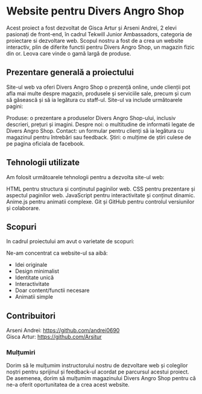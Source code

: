 # Website pentru Divers Angro Shop

Acest proiect a fost dezvoltat de Gisca Artur și Arseni Andrei, 2 elevi pasionați de front-end, în cadrul Tekwill Junior Ambassadors, categoria de proiectare si dezvoltare web. Scopul nostru a fost de a crea un website interactiv, plin de diferite functii pentru Divers Angro Shop, un magazin fizic din or. Leova care vinde o gamă largă de produse.

## Prezentare generală a proiectului

Site-ul web va oferi Divers Angro Shop o prezență online, unde clienții pot afla mai multe despre magazin, produsele și serviciile sale, precum și cum să găsească și să ia legătura cu staff-ul. Site-ul va include următoarele pagini:

Produse: o prezentare a produselor Divers Angro Shop-ului, inclusiv descrieri, prețuri și imagini.
Despre noi: o multitudine de informatii legate de Divers Angro Shop.
Contact: un formular pentru clienți să ia legătura cu magazinul pentru întrebări sau feedback.
Știri: o mulțime de știri culese de pe pagina oficiala de facebook.

## Tehnologii utilizate

Am folosit următoarele tehnologii pentru a dezvolta site-ul web:

HTML pentru structura și conținutul paginilor web.
CSS pentru prezentare și aspectul paginilor web.
JavaScript pentru interactivitate și conținut dinamic.
Anime.js pentru animatii complexe.
Git și GitHub pentru controlul versiunilor și colaborare.

## Scopuri

In cadrul proiectului am avut o varietate de scopuri:

Ne-am concentrat ca website-ul sa aibă:

- Idei originale
- Design minimalist
- Identitate unică
- Interactivitate
- Doar content/functii necesare
- Animatii simple

## Contribuitori

Arseni Andrei: https://github.com/andrei0690 <br />
Gisca Artur: https://github.com/Arsitur <br />

### Mulțumiri

Dorim să le mulțumim instructorului nostru de dezvoltare web și colegilor noștri pentru sprijinul și feedback-ul acordat pe parcursul acestui proiect. De asemenea, dorim să mulțumim magazinului Divers Angro Shop pentru că ne-a oferit oportunitatea de a crea acest website.
